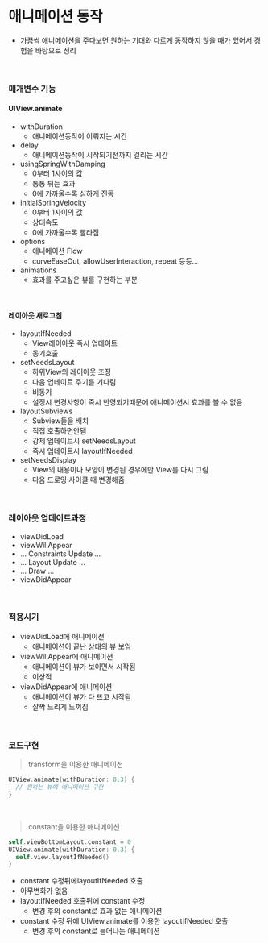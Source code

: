 # 애니메이션 동작

* 가끔씩 애니메이션을 주다보면 원하는 기대와 다르게 동작하지 않을 때가 있어서 경험을 바탕으로 정리

</br>

### 매개변수 기능

#### UIView.animate

* withDuration
  * 애니메이션동작이 이뤄지는 시간
* delay
  * 애니메이션동작이 시작되기전까지 걸리는 시간
* usingSpringWithDamping
  * 0부터 1사이의 값
  * 통통 튀는 효과
  * 0에 가까울수록 심하게 진동
* initialSpringVelocity
  * 0부터 1사이의 값
  * 상대속도
  * 0에 가까울수록 빨라짐
* options
  * 애니메이션 Flow
  * curveEaseOut, allowUserInteraction, repeat 등등...
* animations
  * 효과를 주고싶은 뷰를 구현하는 부분

</br>

#### 레이아웃 새로고침

* layoutIfNeeded
  * View레이아웃 즉시 업데이트
  * 동기호출
* setNeedsLayout
  * 하위View의 레이아웃 조정
  * 다음 업데이트 주기를 기다림
  * 비동기
  * 설정시 변경사항이 즉시 반영되기때문에 애니메이션시 효과를 볼 수 없음 
* layoutSubviews
  * Subview들을 배치
  * 직접 호출하면안됌
  * 강제 업데이트시 setNeedsLayout
  * 즉시 업데이트시  layoutIfNeeded
* setNeedsDisplay
  * View의 내용이나 모양이 변경된 경우에만 View를 다시 그림
  * 다음 드로잉 사이클 때 변경해줌

</br>

### 레이아웃 업데이트과정

* viewDidLoad
* viewWillAppear
* ... Constraints Update ...
* ... Layout Update ...
* ... Draw ...
* viewDidAppear

</br>

### 적용시기

* viewDidLoad에 애니메이션
  * 애니메이션이 끝난 상태의 뷰 보임
* viewWillAppear에 애니메이션
  * 애니메이션이 뷰가 보이면서 시작됨
  * 이상적
* viewDidAppear에 애니메이션
  * 애니메이션이 뷰가 다 뜨고 시작됨
  * 살짝 느리게 느껴짐

</br>

### 코드구현


> transform을 이용한 애니메이션

``` swift
UIView.animate(withDuration: 0.3) {
  // 원하는 뷰에 애니메이션 구현
}
```

</br>

> constant을 이용한 애니메이션

``` swift
self.viewBottomLayout.constant = 0
UIView.animate(withDuration: 0.3) {
  self.view.layoutIfNeeded()
}
```

*  constant 수정뒤에layoutIfNeeded 호출
  * 아무변화가 없음
* layoutIfNeeded 호출뒤에 constant 수정 
  *  변경 후의 constant로 효과 없는 애니메이션
* constant 수정 뒤에 UIView.animate를 이용한 layoutIfNeeded 호출
  * 변경 후의 constant로 늘어나는 애니메이션




